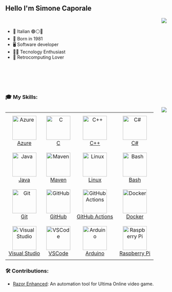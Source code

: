 ### <h2> Hello I'm Simone Caporale
<div class="clearfix">
  <table style="border-collapse: collapse;">
    <img align="right" src="https://github-readme-stats.vercel.app/api?username=caporalesimone&theme=radical&show_icons=true&show=reviews,discussions_started,discussions_answered,prs_merged,prs_merged_percentage">
  </table>
  
  - 🍝 Italian 🟢⚪🔴
  - 🧒 Born in 1981
  - 🖥️ Software developer
  - 👨‍💻 Tecnology Enthusiast
  - 💾 Retrocomputing Lover
</div>

<br>
<br>
<br>
<br>

### 🎓 My Skills:

<div class="clearfix">
      <img align="right" src="https://github-readme-stats.vercel.app/api/top-langs/?username=caporalesimone&size_weight=0.5&count_weight=0.5&theme=radical&layout=compact">
    <table style="border-collapse: collapse;">
      <tr>
        <td align="center" style="padding: 10px;">
          <a href="https://azure.microsoft.com/">
            <img src="https://skillicons.dev/icons?i=azure" width="75" alt="Azure"><br>
            Azure
          </a>
        </td>
        <td align="center" style="padding: 10px;">
          <a href="https://en.wikipedia.org/wiki/C_(programming_language)">
            <img src="https://skillicons.dev/icons?i=c" width="75" alt="C"><br>
            C
          </a>
        </td>
        <td align="center" style="padding: 10px;">
          <a href="https://en.wikipedia.org/wiki/C%2B%2B">
            <img src="https://skillicons.dev/icons?i=cpp" width="75" alt="C++"><br>
            C++
          </a>
        </td>
        <td align="center" style="padding: 10px;">
          <a href="https://en.wikipedia.org/wiki/C_Sharp_(programming_language)">
            <img src="https://skillicons.dev/icons?i=cs" width="75" alt="C#"><br>
            C#
          </a>
        </td>
      </tr>
      <tr>
        <td align="center" style="padding: 10px;">
          <a href="https://www.java.com/">
            <img src="https://skillicons.dev/icons?i=java" width="75" alt="Java"><br>
            Java
          </a>
        </td>
        <td align="center" style="padding: 10px;">
          <a href="https://maven.apache.org/">
            <img src="https://skillicons.dev/icons?i=maven" width="75" alt="Maven"><br>
            Maven
          </a>
        </td>
        <td align="center" style="padding: 10px;">
          <a href="https://www.linux.org/">
            <img src="https://skillicons.dev/icons?i=linux" width="75" alt="Linux"><br>
            Linux
          </a>
        </td>
        <td align="center" style="padding: 10px;">
          <a href="https://www.gnu.org/software/bash/">
            <img src="https://skillicons.dev/icons?i=bash" width="75" alt="Bash"><br>
            Bash
          </a>
        </td>
      </tr>
      <tr>
        <td align="center" style="padding: 10px;">
          <a href="https://git-scm.com/">
            <img src="https://skillicons.dev/icons?i=git" width="75" alt="Git"><br>
            Git
          </a>
        </td>
        <td align="center" style="padding: 10px;">
          <a href="https://github.com/">
            <img src="https://skillicons.dev/icons?i=github" width="75" alt="GitHub"><br>
            GitHub
          </a>
        </td>
        <td align="center" style="padding: 10px;">
          <a href="https://github.com/features/actions">
            <img src="https://skillicons.dev/icons?i=githubactions" width="75" alt="GitHub Actions"><br>
            GitHub Actions
          </a>
        </td>
        <td align="center" style="padding: 10px;">
          <a href="https://www.docker.com/">
            <img src="https://skillicons.dev/icons?i=docker" width="75" alt="Docker"><br>
            Docker
          </a>
        </td>
      </tr>
      <tr>
        <td align="center" style="padding: 10px;">
          <a href="https://visualstudio.microsoft.com/">
            <img src="https://skillicons.dev/icons?i=visualstudio" width="75" alt="Visual Studio"><br>
            Visual Studio
          </a>
        </td>
        <td align="center" style="padding: 10px;">
          <a href="https://code.visualstudio.com/">
            <img src="https://skillicons.dev/icons?i=vscode" width="75" alt="VSCode"><br>
            VSCode
          </a>
        </td>
        <td align="center" style="padding: 10px;">
          <a href="https://www.arduino.cc/">
            <img src="https://skillicons.dev/icons?i=arduino" width="75" alt="Arduino"><br>
            Arduino
          </a>
        </td>
        <td align="center" style="padding: 10px;">
          <a href="https://www.raspberrypi.org/">
            <img src="https://skillicons.dev/icons?i=raspberrypi" width="75" alt="Raspberry Pi"><br>
            Raspberry Pi
          </a>
        </td>
      </tr>
    </table>
</div>

### 🛠️ Contributions:
  - [Razor Enhanced](https://github.com/RazorEnhanced/RazorEnhanced): An automation tool for Ultima Online video game.
  










